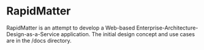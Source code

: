 # RapidMatter
RapidMatter is an attempt to develop a Web-based Enterprise-Architecture-Design-as-a-Service application.
The initial design concept and use cases are in the /docs directory.
